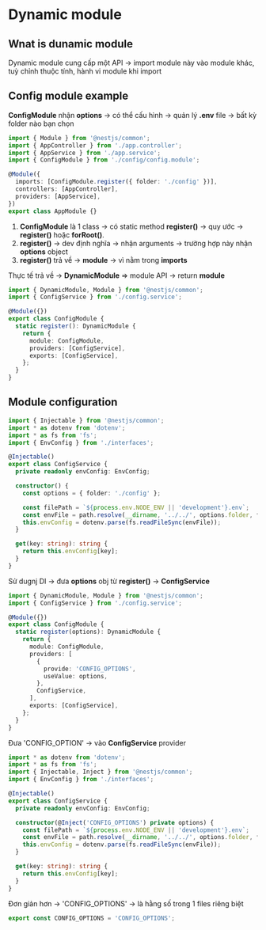 # Dynamic module

## Wnat is dunamic module

Dynamic module cung cấp một API -> import module này vào module khác, tuỳ chỉnh thuộc tính, hành vi module khi import

## Config module example

**ConfigModule** nhận **options** -> có thể cấu hình ->  quản lý **.env** file -> bất kỳ folder nào bạn chọn

```ts
import { Module } from '@nestjs/common';
import { AppController } from './app.controller';
import { AppService } from './app.service';
import { ConfigModule } from './config/config.module';

@Module({
  imports: [ConfigModule.register({ folder: './config' })],
  controllers: [AppController],
  providers: [AppService],
})
export class AppModule {}
```

1. **ConfigModule** là 1 class -> có static method **register()** -> quy ước -> **register()** hoặc **forRoot()**.
2. **register()** -> dev định nghĩa -> nhận arguments -> trường hợp này nhận **options** object
3. **register()** trả về -> **module** -> vì nằm trong **imports**

Thực tế trả về -> **DynamicModule** => module API -> return **module**

```ts
import { DynamicModule, Module } from '@nestjs/common';
import { ConfigService } from './config.service';

@Module({})
export class ConfigModule {
  static register(): DynamicModule {
    return {
      module: ConfigModule,
      providers: [ConfigService],
      exports: [ConfigService],
    };
  }
}
```

## Module configuration

```ts
import { Injectable } from '@nestjs/common';
import * as dotenv from 'dotenv';
import * as fs from 'fs';
import { EnvConfig } from './interfaces';

@Injectable()
export class ConfigService {
  private readonly envConfig: EnvConfig;

  constructor() {
    const options = { folder: './config' };

    const filePath = `${process.env.NODE_ENV || 'development'}.env`;
    const envFile = path.resolve(__dirname, '../../', options.folder, filePath);
    this.envConfig = dotenv.parse(fs.readFileSync(envFile));
  }

  get(key: string): string {
    return this.envConfig[key];
  }
}
```

Sử dugnj DI -> đưa **options** obj từ **register()** -> **ConfigService**

```ts
import { DynamicModule, Module } from '@nestjs/common';
import { ConfigService } from './config.service';

@Module({})
export class ConfigModule {
  static register(options): DynamicModule {
    return {
      module: ConfigModule,
      providers: [
        {
          provide: 'CONFIG_OPTIONS',
          useValue: options,
        },
        ConfigService,
      ],
      exports: [ConfigService],
    };
  }
}
```

Đưa 'CONFIG_OPTION' -> vào **ConfigService** provider

```ts
import * as dotenv from 'dotenv';
import * as fs from 'fs';
import { Injectable, Inject } from '@nestjs/common';
import { EnvConfig } from './interfaces';

@Injectable()
export class ConfigService {
  private readonly envConfig: EnvConfig;

  constructor(@Inject('CONFIG_OPTIONS') private options) {
    const filePath = `${process.env.NODE_ENV || 'development'}.env`;
    const envFile = path.resolve(__dirname, '../../', options.folder, filePath);
    this.envConfig = dotenv.parse(fs.readFileSync(envFile));
  }

  get(key: string): string {
    return this.envConfig[key];
  }
}
```

Đơn giản hơn -> 'CONFIG_OPTIONS' -> là hằng số trong 1 files riêng biệt

```ts
export const CONFIG_OPTIONS = 'CONFIG_OPTIONS';
```